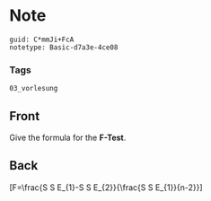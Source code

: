 # Note
```
guid: C*mmJi+FcA
notetype: Basic-d7a3e-4ce08
```

### Tags
```
03_vorlesung
```

## Front
Give the formula for the <b>F-Test</b>.

## Back
\[F=\frac{S S E_{1}-S S E_{2}}{\frac{S S E_{1}}{n-2}}\]
